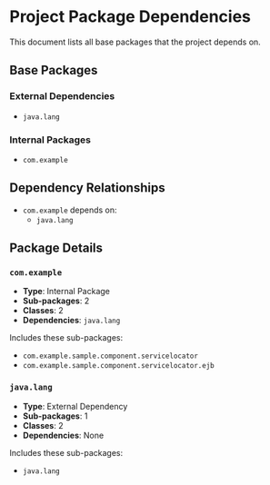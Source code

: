 # Project Package Dependencies

This document lists all base packages that the project depends on.

## Base Packages

### External Dependencies

- `java.lang`

### Internal Packages

- `com.example`

## Dependency Relationships

- `com.example` depends on:
  - `java.lang`

## Package Details

### `com.example`

- **Type**: Internal Package
- **Sub-packages**: 2
- **Classes**: 2
- **Dependencies**: `java.lang`

Includes these sub-packages:

- `com.example.sample.component.servicelocator`
- `com.example.sample.component.servicelocator.ejb`

### `java.lang`

- **Type**: External Dependency
- **Sub-packages**: 1
- **Classes**: 2
- **Dependencies**: None

Includes these sub-packages:

- `java.lang`

